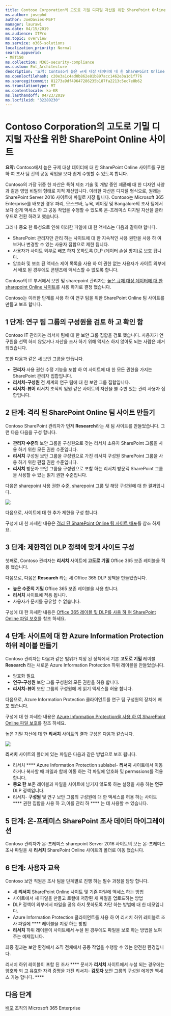 ```yaml
---
title: Contoso Corporation의 고도로 기밀 디지털 자산을 위한 SharePoint Online 사이트
ms.author: josephd
author: JoeDavies-MSFT
manager: laurawi
ms.date: 04/15/2019
ms.audience: ITPro
ms.topic: overview
ms.service: o365-solutions
localization_priority: Normal
search.appverid:
- MET150
ms.collection: M365-security-compliance
ms.custom: Ent_Architecture
description: '요약: Contoso가 높은 규제 대상 데이터에 대 한 SharePoint Online 사이트를 구현 하 여 조사 팀 간의 공동 작업을 보다 쉽게 수행할 수 있도록 합니다.'
ms.openlocfilehash: c20e3a1c4ad0b862e81b897acc1462e3a1d1f776
ms.sourcegitcommit: 81273a9df49647286235b187fa2213c5ec7e8b62
ms.translationtype: MT
ms.contentlocale: ko-KR
ms.lasthandoff: 04/23/2019
ms.locfileid: "32289230"
---
```

# <a name="sharepoint-online-site-for-highly-confidential-digital-assets-of-the-contoso-corporation"></a>Contoso Corporation의 고도로 기밀 디지털 자산을 위한 SharePoint Online 사이트

 **요약:** Contoso에서 높은 규제 대상 데이터에 대 한 SharePoint Online 사이트를 구현 하 여 조사 팀 간의 공동 작업을 보다 쉽게 수행할 수 있도록 합니다.
  
Contoso의 가장 귀중 한 자산은 특허 제조 기술 및 개발 중인 제품에 대 한 디자인 사양과 같은 영업 비밀의 형태로 지적 재산입니다. 이러한 자산은 디지털 형식으로, 원래는 SharePoint Server 2016 사이트에 파일로 저장 됩니다. Contoso는 Microsoft 365 Enterprise를 배포한 경우 파리, 모스크바, 뉴욕, 베이징 및 Bangalore의 조사 팀에서 보다 쉽게 액세스 하 고 공동 작업을 수행할 수 있도록 온-프레미스 디지털 자산을 클라우드로 전환 하려고 했습니다. 
  
그러나 중요 한 특성으로 인해 이러한 파일에 대 한 액세스는 다음과 같아야 합니다.

- SharePoint 관리자만 관리 하는 사이트에 대 한 지속적인 사용 권한을 사용 하 여 보거나 변경할 수 있는 사용자 집합으로 제한 됩니다. 
- 사용자가 사이트 외부로 배포 하지 못하도록 DLP (데이터 손실 방지)로 보호 됩니다.
- 암호화 및 보호 된 액세스 제어 목록을 사용 하 여 권한 없는 사용자가 사이트 외부에서 배포 된 경우에도 콘텐츠에 액세스할 수 없도록 합니다.

Contoso의 IT 부서에서 보안 및 sharepoint 관리자는 [높은 규제 대상 데이터에 대 한 sharepoint Online 사이트](teams-sharepoint-online-sites-highly-regulated-data.md)를 사용 하기로 결정 했습니다.
  
Contoso는 이러한 단계를 사용 하 여 연구 팀을 위한 SharePoint Online 팀 사이트를 만들고 보호 합니다.

## <a name="step-1-reviewed-and-verified-the-members-of-research-team-groups"></a>1 단계: 연구 팀 그룹의 구성원을 검토 하 고 확인 함

Contoso IT 관리자는 리서치 팀에 대 한 보안 그룹 집합을 검토 했습니다. 사용자가 연구원을 선택 하지 않았거나 자산을 조사 하기 위해 액세스 하지 않아도 되는 사람은 제거 되었습니다. 

또한 다음과 같은 새 보안 그룹을 만듭니다.

- **관리자**  사용 권한 수정 기능을 포함 하 여 사이트에 대 한 모든 권한을 가지는 SharePoint 관리자 집합입니다.
- **리서치-구성원**  전 세계의 연구 팀에 대 한 보안 그룹 집합입니다.
- **리서치-뷰어**  리서치 조직의 임원 같은 사이트의 자산을 볼 수만 있는 관리 사용자 집합입니다.

## <a name="step-2-created-an-isolated-sharepoint-online-team-site"></a>2 단계: 격리 된 SharePoint Online 팀 사이트 만들기 

Contoso SharePoint 관리자가 먼저 **Research**라는 새 팀 사이트를 만들었습니다. 그런 다음 다음을 구성 합니다.

- **관리자 수준의** 보안 그룹을 구성원으로 갖는 리서치 소유자 SharePoint 그룹을 사용 하기 위한 모든 권한 수준입니다.
- **리서치** 구성원 보안 그룹을 구성원으로 가진 리서치 구성원 SharePoint 그룹을 사용 하기 위한 편집 권한 수준입니다.
- **리서치** 방문자 보안 그룹을 구성원으로 포함 하는 리서치 방문객 SharePoint 그룹을 사용할 수 있는 읽기 권한 수준입니다.

다음은 sharepoint 사용 권한 수준, sharepoint 그룹 및 해당 구성원에 대 한 결과입니다.

![](./media/contoso-sharepoint-online-site-for-highly-confidential-assets/spo-permissions.png)

다음으로, 사이트에 대 한 추가 제한을 구성 합니다.

구성에 대 한 자세한 내용은 [격리 된 SharePoint Online 팀 사이트 배포](https://docs.microsoft.com/office365/enterprise/deploy-an-isolated-sharepoint-online-team-site)를 참조 하세요.

## <a name="step-3-configured-the-site-for-a-restrictive-dlp-policy"></a>3 단계: 제한적인 DLP 정책에 맞게 사이트 구성

첫째로, Contoso 관리자는 **리서치** 사이트에 **고도로 기밀** Office 365 보존 레이블을 적용 했습니다.

다음으로, 다음은 **Research** 라는 새 Office 365 DLP 정책을 만들었습니다.

- **높은 수준의 기밀** Office 365 보존 레이블을 사용 합니다. 
- **리서치** 사이트에 적용 됩니다.
- 사용자가 문서를 공유할 수 없습니다.

구성에 대 한 자세한 내용은 [Office 365 레이블 및 DLP를 사용 하 여 SharePoint Online 파일 보호](https://docs.microsoft.com/office365/enterprise/protect-sharepoint-online-files-with-office-365-labels-and-dlp)를 참조 하세요.

## <a name="step-4-created-an-azure-information-protection-sub-label-for-the-site"></a>4 단계: 사이트에 대 한 Azure Information Protection 하위 레이블 만들기

Contoso 관리자는 다음과 같은 범위가 지정 된 정책에서 기본 **고도로 기밀** 레이블 **Research** 라는 새로운 Azure Information Protection 하위 레이블을 만들었습니다.

- 암호화 필요
- **연구-구성원** 보안 그룹 구성원의 모든 권한을 허용 합니다.
- **리서치-뷰어** 보안 그룹의 구성원에 게 읽기 액세스를 허용 합니다.

다음으로, Azure Information Protection 클라이언트를 연구 팀 구성원의 장치에 배포 했습니다.

구성에 대 한 자세한 내용은 [Azure Information Protection을 사용 하 여 SharePoint Online 파일 보호](https://docs.microsoft.com/office365/enterprise/protect-sharepoint-online-files-with-azure-information-protection)를 참조 하세요. 

높은 기밀 자산에 대 한 **리서치** 사이트의 결과 구성은 다음과 같습니다.

![](./media/contoso-sharepoint-online-site-for-highly-confidential-assets/final-config.png)

**리서치** 사이트의 폴더에 있는 파일은 다음과 같은 방법으로 보호 됩니다.

- 리서치 **** Azure Information Protection sublabel- **리서치** 사이트에서 이동 하거나 복사할 때 파일과 함께 이동 하는 각 파일에 암호화 및 permssions를 적용 합니다.
- **중요 한** 보존 레이블과 파일을 사이트에 남기지 않도록 하는 설정을 사용 하는 **연구** DLP 정책입니다.
- 리서치- **구성원** 및 연구 보안 그룹의 구성원에 대 한 액세스를 허용 하는 사이트 **** 권한 집합을 사용 하 고,이를 관리 하 **** 는 데 사용할 수 있습니다.

## <a name="step-5-migrated-the-on-premises-sharepoint-research-data"></a>5 단계: 온-프레미스 SharePoint 조사 데이터 마이그레이션

Contoso 관리자가 온-프레미스 sharepoint Server 2016 사이트의 모든 온-프레미스 조사 파일을 새 **리서치** SharePoint Online 사이트의 폴더로 이동 했습니다.

## <a name="step-6-trained-their-users"></a>6 단계: 사용자 교육 

Contoso 보안 직원은 조사 팀을 단계별로 진행 하는 필수 과정을 담당 합니다.

- 새 **리서치** SharePoint Online 사이트 및 기존 파일에 액세스 하는 방법
- 사이트에서 새 파일을 만들고 로컬에 저장된 새 파일을 업로드하는 방법
- DLP 정책이 외부에서 파일을 공유 하지 못하도록 차단 하는 방법에 대 한 데모입니다.
- Azure Information Protection 클라이언트를 사용 하 여 리서치 하위 레이블로 조사 파일에 **** 레이블을 지정 하는 방법
- **리서치** 하위 레이블이 사이트에서 누설 된 경우에도 파일을 보호 하는 방법을 보여 주는 예제입니다.

최종 결과는 보안 환경에서 조직 전체에서 공동 작업을 수행할 수 있는 안전한 환경입니다. 

리서치 하위 레이블이 포함 된 조사 **** 문서가 **리서치** 사이트에서 누설 되는 경우에는 암호화 되 고 유효한 자격 증명을 가진 리서치- **검토자** 보안 그룹의 구성원 에게만 액세스 가능 합니다. ****

## <a name="next-step"></a>다음 단계

[배포](deploy-microsoft-365-enterprise.md) 조직의 Microsoft 365 Enterprise

